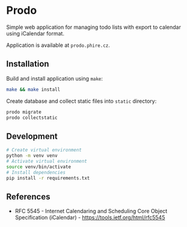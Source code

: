 # Prodo
Simple web application for managing todo lists with export to calendar using iCalendar format.

Application is available at `prodo.phire.cz`.

## Installation
Build and install application using `make`:
```bash
make && make install
```

Create database and collect static files into `static` directory:
```bash
prodo migrate
prodo collectstatic
```

## Development
```bash
# Create virtual environment
python -m venv venv
# Activate virtual environment
source venv/bin/activate
# Install dependencies
pip install -r requirements.txt
```

## References
- RFC 5545 - Internet Calendaring and Scheduling Core Object Specification (iCalendar) - https://tools.ietf.org/html/rfc5545
